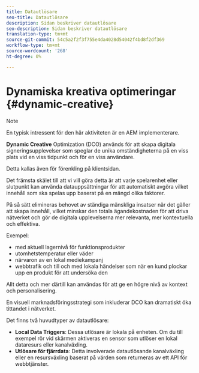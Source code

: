 ```yaml
---
title: Datautlösare
seo-title: Datautlösare
description: Sidan beskriver datautlösare
seo-description: Sidan beskriver datautlösare
translation-type: tm+mt
source-git-commit: 54c5a2f2f3f755e4da4028d54042f4bd8f2df369
workflow-type: tm+mt
source-wordcount: '268'
ht-degree: 0%

---
```



# Dynamiska kreativa optimeringar {#dynamic-creative}

>[!NOTE]
>
>En typisk intressent för den här aktiviteten är en AEM implementerare.

**Dynamic Creative** Optimization (DCO) används för att skapa digitala signeringsupplevelser som speglar de unika omständigheterna på en viss plats vid en viss tidpunkt och för en viss användare.

Detta kallas även för förenkling på klientsidan.

Det främsta skälet till att vi vill göra detta är att varje spelarenhet eller slutpunkt kan använda datauppsättningar för att automatiskt avgöra vilket innehåll som ska spelas upp baserat på en mängd olika faktorer.

På så sätt elimineras behovet av ständiga mänskliga insatser när det gäller att skapa innehåll, vilket minskar den totala ägandekostnaden för att driva nätverket och gör de digitala upplevelserna mer relevanta, mer kontextuella och effektiva.

Exempel:

* med aktuell lagernivå för funktionsprodukter
* utomhetstemperatur eller väder
* närvaron av en lokal mediekampanj
* webbtrafik och till och med lokala händelser som när en kund plockar upp en produkt för att undersöka den

Allt detta och mer därtill kan användas för att ge en högre nivå av kontext och personalisering.

En visuell marknadsföringsstrategi som inkluderar DCO kan dramatiskt öka tittandet i nätverket.

Det finns två huvudtyper av datautlösare:

* **Local Data Triggers**: Dessa utlösare är lokala på enheten. Om du till exempel rör vid skärmen aktiveras en sensor som utlöser en lokal dataresurs eller kanalväxling.
* **Utlösare för fjärrdata**: Detta involverade datautlösande kanalväxling eller en resursväxling baserat på värden som returneras av ett API för webbtjänster.

